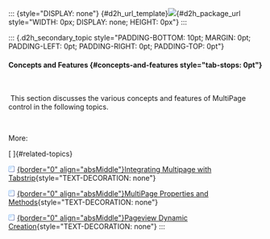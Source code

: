 ::: {style="DISPLAY: none"}
[](ms-xhelp:///?Id=d2h_url_template){#d2h_url_template}![](!package_url!){#d2h_package_url style="WIDTH: 0px; DISPLAY: none; HEIGHT: 0px"}
:::

::: {.d2h_secondary_topic style="PADDING-BOTTOM: 10pt; MARGIN: 0pt; PADDING-LEFT: 0pt; PADDING-RIGHT: 0pt; PADDING-TOP: 0pt"}
#### Concepts and Features {#concepts-and-features style="tab-stops: 0pt"}

 

 This section discusses the various concepts and features of MultiPage control in the following topics.

 

More:

[ ]{#related-topics}

[![](button.gif){border="0" align="absMiddle"}Integrating Multipage with Tabstrip](ms-xhelp:///?Id=9909cfb3-59ff-40ee-9799-dc4c3975e894){style="TEXT-DECORATION: none"}

[![](button.gif){border="0" align="absMiddle"}MultiPage Properties and Methods](ms-xhelp:///?Id=0ac34a23-1c51-4758-882e-2ac3718a7df2){style="TEXT-DECORATION: none"}

[![](button.gif){border="0" align="absMiddle"}Pageview Dynamic Creation](ms-xhelp:///?Id=8304e3a1-70ad-494a-a4fa-5d9b6005cdd2){style="TEXT-DECORATION: none"}
:::
